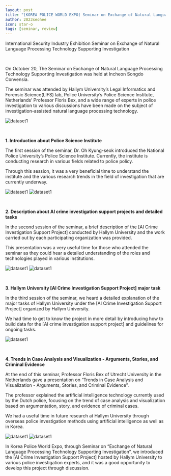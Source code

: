 ```yaml
---
layout: post
title: "[KOREA POLICE WORLD EXPO] Seminar on Exchange of Natural Language Processing Technology Supporting Investigation"
author: 2023seohee
icon: star-o
tags: [seminar, review]
---
```


International Security Industry Exhibition
Seminar on Exchange of Natural Language Processing Technology Supporting Investigation

&nbsp;

On October 20, The Seminar on Exchange of Natural Language Processing Technology Supporting Investigation was held at Incheon Songdo Convensia.
&nbsp;

The seminar was attended by Hallym University’s Legal Informatics and Forensic Science(LIFS) lab, Police University’s Police Science Institute, Netherlands’ Professor Floris Bex, and a wide range of experts in police investigation to various discussions have been made on the subject of investigation-assisted natural language processing technology.

![dataset1](/img/news/seminar_1.jpg)

&nbsp;

**1. Introduction about Police Science Institute**

The first session of the seminar, Dr. Oh Kyung-seok introduced the National Police University’s Police Science Institute.
Currently, the institute is conducting research in various fields related to police policy. 

Through this session, it was a very beneficial time to understand the institute and the various research trends in the field of investigation that are currently underway.

![dataset1](/img/news/seminar_2.jpg)
![dataset1](/img/news/seminar_2_1.jpg)

&nbsp;

**2. Description about AI crime investigation support projects and detailed tasks**

In the second session of the seminar, a brief description of the [AI Crime Investigation Support Project] conducted by Hallym University and the work carried out by each participating organization was provided. 

This presentation was a very useful time for those who attended the seminar as they could hear a detailed understanding of the roles and technologies played in various institutions.

![dataset1](/img/news/seminar_3.jpg)
![dataset1](/img/news/seminar_3_1.jpg)

&nbsp;

**3. Hallym University [AI Crime Investigation Support Project] major task**

In the third session of the seminar, we heard a detailed explanation of the major tasks of Hallym University under the [AI Crime Investigation Support Project] organized by Hallym University. 

We had time to get to know the project in more detail by introducing how to build data for the [AI crime investigation support project] and guidelines for ongoing tasks.

![dataset1](/img/news/seminar_4.jpg)

&nbsp;

**4. Trends in Case Analysis and Visualization - Arguments, Stories, and Criminal Evidence**

At the end of this seminar, Professor Floris Bex of Utrecht University in the Netherlands gave a presentation on “Trends in Case Analysis and Visualization - Arguments, Stories, and Criminal Evidence”. 

The professor explained the artificial intelligence technology currently used by the Dutch police, focusing on the trend of case analysis and visualization based on argumentation, story, and evidence of criminal cases. 

We had a useful time in future research at Hallym University through overseas police investigation methods using artificial intelligence as well as in Korea. 

![dataset1](/img/news/seminar_5.jpg)
![dataset1](/img/news/seminar_5_1.jpg)

In Korea Police World Expo, through Seminar on “Exchange of Natural Language Processing Technology Supporting Investigation”, we introduced the [AI Crime Investigation Support Project] hosted by Hallym University to various police investigation experts, and it was a good opportunity to develop this project through discussion.
